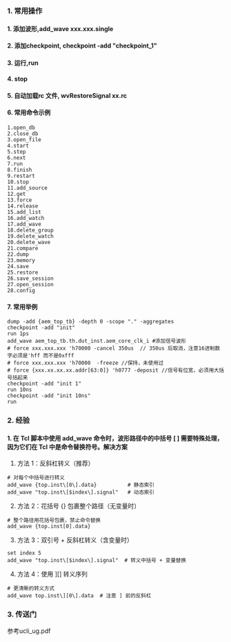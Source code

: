 ### 1. 常用操作
#### 1. 添加波形,add_wave xxx.xxx.single
#### 2. 添加checkpoint, checkpoint -add "checkpoint_1"
#### 3. 运行,run
#### 4. stop
#### 5. 自动加载rc 文件,  wvRestoreSignal xx.rc
#### 6. 常用命令示例
~~~
1.open_db
2.close_db
3.open_file
4.start
5.step
6.next
7.run
8.finish
9.restart
10.stop
11.add_source
12.get
13.force
14.release
15.add_list
16.add_watch
17.add_wave
18.delete_group
19.delete_watch
20.delete_wave
21.compare
22.dump
23.memory
24.save
25.restore
26.save_session
27.open_session
28.config
~~~
#### 7. 常用举例
~~~
dump -add {aem_top_tb} -depth 0 -scope "." -aggregates
checkpoint -add "init"
run 1ps
add_wave aem_top_tb.th.dut_inst.aem_core_clk_i #添加信号波形
# force xxx.xxx.xxx 'h70000 -cancel 350us  // 350us 后取消，注意16进制数字必须是'hff 而不是0xfff
# force xxx.xxx.xxx 'h70000  -freeze //保持，未使用过
# force {xxx.xx.xx.xx.addr[63:0]} 'h0777 -deposit //信号有位宽，必须用大括号括起来
checkpoint -add "init 1"
run 10ns
checkpoint -add "init 10ns"
run
~~~

### 2. 经验
#### 1. 在 Tcl 脚本中使用 add_wave 命令时，波形路径中的中括号 [ ] 需要特殊处理，因为它们在 Tcl 中是命令替换符号。解决方案
1. 方法 1：反斜杠转义（推荐）
~~~
# 对每个中括号进行转义
add_wave {top.inst\[0\].data}          # 静态索引
add_wave "top.inst\[$index\].signal"   # 动态索引
~~~
2. 方法 2：花括号 {} 包裹整个路径（无变量时）
~~~
# 整个路径用花括号包裹，禁止命令替换
add_wave {top.inst[0].data} 
~~~
3. 方法 3：双引号 + 反斜杠转义（含变量时）
~~~
set index 5
add_wave "top.inst\[$index\].signal"  # 转义中括号 + 变量替换
~~~
4. 方法 4：使用 \][\] 转义序列
~~~
# 更清晰的转义方式
add_wave top.inst\][0\].data  # 注意 ] 前的反斜杠
~~~

### 3. 传送门
   参考ucli_ug.pdf
